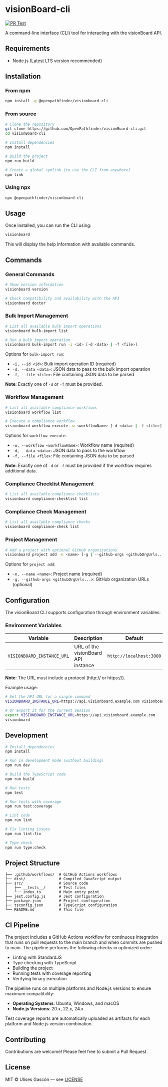 # visionBoard-cli

[![PR Test](https://github.com/OpenPathfinder/visionBoard-cli/actions/workflows/pr-test.yml/badge.svg)](https://github.com/OpenPathfinder/visionBoard-cli/actions/workflows/pr-test.yml)

A command-line interface (CLI) tool for interacting with the visionBoard API.


## Requirements

- Node.js (Latest LTS version recommended)

## Installation

### From npm

```bash
npm install -g @openpathfinder/visionboard-cli
```

### From source

```bash
# Clone the repository
git clone https://github.com/OpenPathfinder/visionBoard-cli.git
cd visionBoard-cli

# Install dependencies
npm install

# Build the project
npm run build

# Create a global symlink (to use the CLI from anywhere)
npm link
```

### Using npx

```bash
npx @openpathfinder/visionboard-cli
```

## Usage

Once installed, you can run the CLI using:

```bash
visionboard
```

This will display the help information with available commands.

## Commands

### General Commands

```bash
# Show version information
visionboard version

# Check compatibility and availability with the API
visionboard doctor
```

### Bulk Import Management

```bash
# List all available bulk import operations
visionboard bulk-import list

# Run a bulk import operation
visionboard bulk-import run -i <id> [-d <data> | -f <file>]
```

Options for `bulk-import run`:
- `-i, --id <id>`: Bulk import operation ID (required)
- `-d, --data <data>`: JSON data to pass to the bulk import operation
- `-f, --file <file>`: File containing JSON data to be parsed

**Note**: Exactly one of `-d` or `-f` must be provided.

### Workflow Management

```bash
# List all available compliance workflows
visionboard workflow list

# Execute a compliance workflow
visionboard workflow execute -w <workflowName> [-d <data> | -f <file>]
```

Options for `workflow execute`:
- `-w, --workflow <workflowName>`: Workflow name (required)
- `-d, --data <data>`: JSON data to pass to the workflow
- `-f, --file <file>`: File containing JSON data to be parsed

**Note**: Exactly one of `-d` or `-f` must be provided if the workflow requires additional data.

### Compliance Checklist Management

```bash
# List all available compliance checklists
visionboard compliance-checklist list
```

### Compliance Check Management

```bash
# List all available compliance checks
visionboard compliance-check list
```

### Project Management

```bash
# Add a project with optional GitHub organizations
visionboard project add -n <name> [-g | --github-orgs <githubOrgUrls...>]
```

Options for `project add`:
- `-n, --name <name>`: Project name (required)
- `-g, --github-orgs <githubOrgUrls...>`: GitHub organization URLs (optional)

## Configuration

The visionBoard CLI supports configuration through environment variables:

### Environment Variables

| Variable | Description | Default |
|----------|-------------|--------|
| `VISIONBOARD_INSTANCE_URL` | URL of the visionBoard API instance | `http://localhost:3000` |

**Note**: The URL must include a protocol (http:// or https://).

Example usage:

```bash
# Set the API URL for a single command
VISIONBOARD_INSTANCE_URL=https://api.visionboard.example.com visionboard

# Or export it for the current session
export VISIONBOARD_INSTANCE_URL=https://api.visionboard.example.com
visionboard
```

## Development

```bash
# Install dependencies
npm install

# Run in development mode (without building)
npm run dev

# Build the TypeScript code
npm run build

# Run tests
npm test

# Run tests with coverage
npm run test:coverage

# Lint code
npm run lint

# Fix linting issues
npm run lint:fix

# Type check
npm run type:check
```

## Project Structure

```
├── .github/workflows/  # GitHub Actions workflows
├── dist/               # Compiled JavaScript output
├── src/                # Source code
│   ├── __tests__/      # Test files
│   └── index.ts        # Main entry point
├── jest.config.js      # Jest configuration
├── package.json        # Project configuration
├── tsconfig.json       # TypeScript configuration
└── README.md           # This file
```

## CI Pipeline

The project includes a GitHub Actions workflow for continuous integration that runs on pull requests to the main branch and when commits are pushed to main. The pipeline performs the following checks in optimized order:

- Linting with StandardJS
- Type checking with TypeScript
- Building the project
- Running tests with coverage reporting
- Verifying binary execution

The pipeline runs on multiple platforms and Node.js versions to ensure maximum compatibility:

- **Operating Systems**: Ubuntu, Windows, and macOS
- **Node.js Versions**: 20.x, 22.x, 24.x

Test coverage reports are automatically uploaded as artifacts for each platform and Node.js version combination.

## Contributing

Contributions are welcome! Please feel free to submit a Pull Request.

## License

MIT © Ulises Gascón — see [LICENSE](LICENSE)
